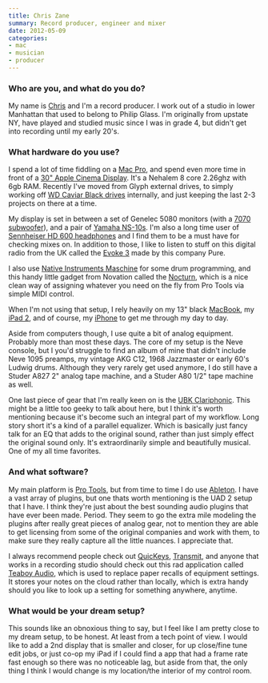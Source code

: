 ```yaml
---
title: Chris Zane
summary: Record producer, engineer and mixer
date: 2012-05-09
categories:
- mac
- musician
- producer
---
```


### Who are you, and what do you do?

My name is [Chris](http://www.chris-zane.com/ "Chris' website.") and I'm a record producer. I work out of a studio in lower Manhattan that used to belong to Philip Glass. I'm originally from upstate NY, have played and studied music since I was in grade 4, but didn't get into recording until my early 20's.

### What hardware do you use?

I spend a lot of time fiddling on a [Mac Pro][mac-pro], and spend even more time in front of a [30" Apple Cinema Display][cinema-display]. It's a Nehalem 8 core 2.26ghz with 6gb RAM. Recently I've moved from Glyph external drives, to simply working off [WD Caviar Black drives][caviar-black] internally, and just keeping the last 2-3 projects on there at a time. 

My display is set in between a set of Genelec 5080 monitors (with a [7070 subwoofer][7070a]), and a pair of [Yamaha NS-10s][ns-10]. I'm also a long time user of [Sennheiser HD 600 headphones][hd-600] and I find them to be a must have for checking mixes on. In addition to those, I like to listen to stuff on this digital radio from the UK called the [Evoke 3][evoke-3] made by this company Pure. 

I also use [Native Instruments Maschine][maschine] for some drum programming, and this handy little gadget from Novation called the [Nocturn][], which is a nice clean way of assigning whatever you need on the fly from Pro Tools via simple MIDI control.

When I'm not using that setup, I rely heavily on my 13" black [MacBook][], my [iPad 2][ipad-2], and of course, my [iPhone][iphone-4s] to get me through my day to day. 

Aside from computers though, I use quite a bit of analog equipment. Probably more than most these days. The core of my setup is the Neve console, but I you'd struggle to find an album of mine that didn't include Neve 1095 preamps, my vintage AKG C12, 1968 Jazzmaster or early 60's Ludwig drums. Although they very rarely get used anymore, I do still have a Studer A827 2" analog tape machine, and a Studer A80 1/2" tape machine as well. 

One last piece of gear that I'm really keen on is the [UBK Clariphonic][clariphonic]. This might be a little too geeky to talk about here, but I think it's worth mentioning because it's become such an integral part of my workflow. Long story short it's a kind of a parallel equalizer. Which is basically just fancy talk for an EQ that adds to the original sound, rather than just simply effect the original sound only. It's extraordinarily simple and beautifully musical. One of my all time favorites.

### And what software?

My main platform is [Pro Tools][pro-tools], but from time to time I do use [Ableton][live]. I have a vast array of plugins, but one thats worth mentioning is the UAD 2 setup that I have. I think they're just about the best sounding audio plugins that have ever been made. Period. They seem to go the extra mile modeling the plugins after really great pieces of analog gear, not to mention they are able to get licensing from some of the original companies and work with them, to make sure they really capture all the little nuances. I appreciate that. 

I always recommend people check out [QuicKeys][], [Transmit][], and anyone that works in a recording studio should check out this rad application called [Teaboy Audio][teaboy-audio], which is used to replace paper recalls of equipment settings. It stores your notes on the cloud rather than locally, which is extra handy should you like to look up a setting for something anywhere, anytime.

### What would be your dream setup?

This sounds like an obnoxious thing to say, but I feel like I am pretty close to my dream setup, to be honest. At least from a tech point of view. I would like to add a 2nd display that is smaller and closer, for up close/fine tune edit jobs, or just co-op my iPad if I could find a app that had a frame rate fast enough so there was no noticeable lag, but aside from that, the only thing I think I would change is my location/the interior of my control room.

[7070a]: https://www.genelec.com/previous-models "Subwoofers."
[caviar-black]: http://web.archive.org/web/20230408033336/http://www.amazon.com/Western-Digital-Caviar-Internal-Desktop/dp/B004CSIG1G/ "An internal hard disk for desktop machines."
[cinema-display]: https://en.wikipedia.org/wiki/Apple_Cinema_Display "An LCD display."
[clariphonic]: https://thehouseofkush.com/kush/clariphonic "A fancy equaliser."
[evoke-3]: http://web.archive.org/web/20190506093505/https://www.amazon.co.uk/EVOKE-3-Portable-Stereo-Radio-Recording/dp/B001HBIXSM "A digital radio."
[hd-600]: http://web.archive.org/web/20230429204111/http://www.amazon.com/Sennheiser-Dynamic-Professional-Stereo-Headphones/dp/B00004SY4H "Over the ear headphones."
[ipad-2]: https://www.apple.com/ipad/ "A tablet device."
[iphone-4s]: https://en.wikipedia.org/wiki/IPhone_4S "A smartphone."
[live]: https://www.ableton.com/en/live/ "Musical creation software."
[mac-pro]: https://www.apple.com/mac-pro/ "The Intel-based Mac tower computer."
[macbook]: https://en.wikipedia.org/wiki/MacBook "A laptop."
[maschine]: https://www.native-instruments.com/en/products/maschine/production-systems/maschine/ "A tactile sequencer and sampler."
[nocturn]: https://us.novationmusic.com/midi-controllers/nocturn "A MIDI controller."
[ns-10]: http://web.archive.org/web/20220811115143/http://www.ns-10.net/ "Music studio loudspeakers."
[pro-tools]: https://www.avid.com/en/pro-tools "Audio editing and processing software."
[quickeys]: https://www.startly.com/products/quickeys/mac/4/ "Mac automation and hotkey software."
[teaboy-audio]: https://www.teaboyaudio.com/ "A web service for storing digital recall notes."
[transmit]: https://panic.com/transmit/ "An FTP/SFTP client for the Mac."
